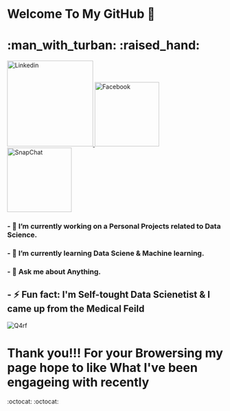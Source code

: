 





 <h1>Welcome To My GitHub 👋 <h1>:man_with_turban: :raised_hand:</h1></h1> 
 
 
 <a href="https://www.linkedin.com/in/mohammed-emad-609069197/">
         <img alt="Linkedin" src="https://user-images.githubusercontent.com/38521101/129099655-b3468217-dfb5-4868-b9ac-4428bf29fd7f.png"
         width="200" height="200">
      </a>
                                
                                
                               

<a href="https://web.facebook.com/mohammedemad.houssin/">
         <img alt="Facebook" src="https://user-images.githubusercontent.com/38521101/129099024-4e1b4899-45d7-42b7-b376-0175c10c2855.png"
         width=150" height="150">
      </a>
                                
 <a href="https://www.snapchat.com/add/mohamed_omad">
         <img alt="SnapChat" src="https://user-images.githubusercontent.com/38521101/129114012-6c095793-2cde-47fa-ae1e-c293a223de75.jpeg"
         width=150" height="150">
      </a>     
                                
                                

<h3>- 🔭 I’m currently working on a Personal Projects related to Data Science.</h3>

<h3>- 🌱 I’m currently learning Data Sciene & Machine learning.</h3>


<h3>- 💬 Ask me about Anything.</h3>


<h2>- ⚡ Fun fact: I'm Self-tought Data Scienetist & I came up from the Medical Feild</h2>
                                
                                
 ![Q4rf](https://user-images.githubusercontent.com/38521101/129107968-6061f2cf-e70e-4639-b1ba-8088f634cd65.gif)
                               

<h1>Thank you!!! For your Browersing my page hope to like What I've been engageing with recently </h1>:octocat: :octocat:</h1></h1>




